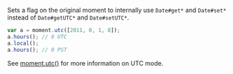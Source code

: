 Sets a flag on the original moment to internally use `Date#get*` and `Date#set*` instead of `Date#getUTC*` and `Date#setUTC*`.

```javascript
var a = moment.utc([2011, 0, 1, 8]);
a.hours(); // 8 UTC
a.local();
a.hours(); // 0 PST
```

See [moment.utc()](#/parsing/utc/) for more information on UTC mode.
